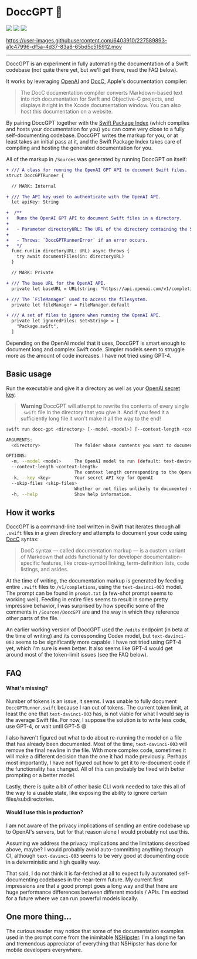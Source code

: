 # DoccGPT 🧹

![](https://github.com/gonzalonunez/docc-gpt/actions/workflows/build.yml/badge.svg)
[![](https://img.shields.io/endpoint?url=https%3A%2F%2Fswiftpackageindex.com%2Fapi%2Fpackages%2Fgonzalonunez%2Fdocc-gpt%2Fbadge%3Ftype%3Dswift-versions)](https://swiftpackageindex.com/gonzalonunez/docc-gpt)
[![](https://img.shields.io/endpoint?url=https%3A%2F%2Fswiftpackageindex.com%2Fapi%2Fpackages%2Fgonzalonunez%2Fdocc-gpt%2Fbadge%3Ftype%3Dplatforms)](https://swiftpackageindex.com/gonzalonunez/docc-gpt)

https://user-images.githubusercontent.com/6403910/227589893-a1c47996-df5a-4d37-83a8-65bd5c515912.mov

---

DoccGPT is an experiment in fully automating the documentation of a Swift codebase (not quite there yet, but we'll get there, read the FAQ below).

It works by leveraging [OpenAI](https://platform.openai.com/docs/api-reference/completions) and [DocC](https://developer.apple.com/documentation/docc), Apple's documentation compiler:

> The DocC documentation compiler converts Markdown-based text into rich documentation for Swift and Objective-C projects, and displays it right in the Xcode documentation window. You can also host this documentation on a website.

By pairing DoccGPT together with the [Swift Package Index](https://blog.swiftpackageindex.com/posts/auto-generating-auto-hosting-and-auto-updating-docc-documentation/) (which compiles and hosts your documentation for you) you can come very close to a fully self-documenting codebase. DoccGPT writes the markup for you, or at least takes an initial pass at it, and the Swift Package Index takes care of compiling and hosting the generated documentation for you.

All of the markup in `/Sources` was generated by running DoccGPT on itself:

```diff
+ /// A class for running the OpenAI GPT API to document Swift files.
struct DoccGPTRunner {

  // MARK: Internal

+ /// The API key used to authenticate with the OpenAI API.
  let apiKey: String

+  /**
+   Runs the OpenAI GPT API to document Swift files in a directory.
+
+   - Parameter directoryURL: The URL of the directory containing the Swift files to document.
+
+   - Throws: `DoccGPTRunnerError` if an error occurs.
+   */
  func run(in directoryURL: URL) async throws {
    try await documentFiles(in: directoryURL)
  }

  // MARK: Private

+ /// The base URL for the OpenAI API.
  private let baseURL = URL(string: "https://api.openai.com/v1/completions")!

+ /// The `FileManager` used to access the filesystem.
  private let fileManager = FileManager.default

+ /// A set of files to ignore when running the OpenAI API.
  private let ignoredFiles: Set<String> = [
    "Package.swift",
  ]
```

Depending on the OpenAI model that it uses, DoccGPT is smart enough to document long and complex Swift code. Simpler models seem to struggle more as the amount of code increases. I have not tried using GPT-4.

## Basic usage

Run the executable and give it a directory as well as your [OpenAI secret key](https://platform.openai.com/account/api-keys).

> **Warning**
> DoccGPT will attempt to rewrite the contents of every single `.swift` file in the directory that you give it. And if you feed it a sufficiently long file it won't make it all the way to the end!

```bash
swift run docc-gpt <directory> [--model <model>] [--context-length <context-length>] --key <key> [--skip-files <skip-files>]
```

```bash
ARGUMENTS:
  <directory>             The folder whose contents you want to document

OPTIONS:
  -m, --model <model>     The OpenAI model to run (default: text-davinci-003)
  --context-length <context-length>
                          The context length corresponding to the OpenAI model chosen. (default: 4096)
  -k, --key <key>         Your secret API key for OpenAI
  --skip-files <skip-files>
                          Whether or not files unlikely to documented should be skipped (default: true)
  -h, --help              Show help information.
```

## How it works

DoccGPT is a command-line tool written in Swift that iterates through all `.swift` files in a given directory and attempts to document your code using [DocC](https://developer.apple.com/documentation/docc) syntax:

> DocC syntax — called documentation markup — is a custom variant of Markdown that adds functionality for developer documentation-specific features, like cross-symbol linking, term-definition lists, code listings, and asides.

At the time of writing, the documentation markup is generated by feeding entire `.swift` files to `/v1/completions`, using the `text-davinci-003` model. The prompt can be found in `prompt.txt` (a few-shot prompt seems to working well). Feeding in entire files seems to result in some pretty impressive behavior, I was surprised by how specific some of the comments in `/Sources/DoccGPT` are and the way in which they reference other parts of the file.

An earlier working version of DoccGPT used the `/edits` endpoint (in beta at the time of writing) and its corresponding Codex model, but `text-davinci-003` seems to be significantly more capable. I have not tried using GPT-4 yet, which I'm sure is even better. It also seems like GPT-4 would get around most of the token-limit issues (see the FAQ below).

## FAQ

#### What's missing?

Number of tokens is an issue, it seems. I was unable to fully document `DoccGPTRunner.swift` because I ran out of tokens. The current token limit, at least the one that `text-davinci-003` has, is not viable for what I would say is the average Swift file. For now, I suppose the solution is to write less code, use GPT-4, or wait until GPT-5 😄

I also haven't figured out what to do about re-running the model on a file that has already been documented. Most of the time, `text-davinci-003` will remove the final newline in the file. With more complex code, sometimes it will make a different decision than the one it had made previously. Perhaps most importantly, I have not figured out how to get it to re-document code if the functionality has changed. All of this can probably be fixed with better prompting or a better model.

Lastly, there is quite a bit of other basic CLI work needed to take this all of the way to a usable state, like exposing the ability to ignore certain files/subdirectories.

#### Would I use this in production?

I am not aware of the privacy implications of sending an entire codebase up to OpenAI's servers, but for that reason alone I would probably not use this.

Assuming we address the privacy implications and the limitations described above, maybe? I would probably avoid auto-committing anything through CI, although `text-davinci-003` seems to be very good at documenting code in a deterministic and high quality way.

That said, I do not think it is far-fetched at all to expect fully automated self-documenting codebases in the near-term future. My current first impressions are that a good prompt goes a long way and that there are huge performance differences between different models / APIs. I'm excited for a future where we can run powerful models locally.

## One more thing...

The curious reader may notice that some of the documentation examples used in the prompt come from the inimitable [NSHipster](https://nshipster.com/swift-documentation/). I'm a longtime fan and tremendous appreciator of everything that NSHipster has done for mobile developers everywhere.
